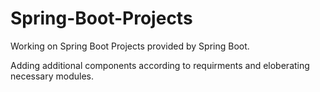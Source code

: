 # Spring-Boot-Projects
Working on Spring Boot Projects provided by Spring Boot.

Adding additional components according to requirments and eloberating necessary modules. 
